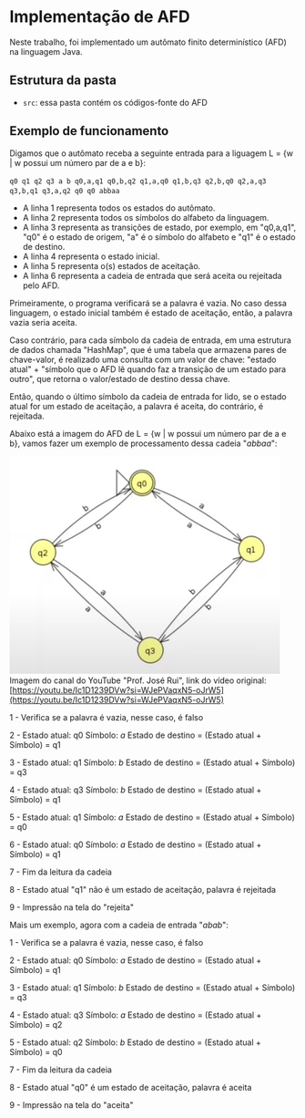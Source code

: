 # Implementação de AFD

Neste trabalho, foi implementado um autômato finito determinístico (AFD) na linguagem Java.

## Estrutura da pasta

- `src`: essa pasta contém os códigos-fonte do AFD

## Exemplo de funcionamento

Digamos que o autômato receba a seguinte entrada para a liguagem L = {w | w possui um número par de a e b}:

`q0 q1 q2 q3
a b
q0,a,q1 q0,b,q2 q1,a,q0 q1,b,q3 q2,b,q0 q2,a,q3 q3,b,q1 q3,a,q2
q0
q0
abbaa`


* A linha 1 representa todos os estados do autômato.
* A linha 2 representa todos os símbolos do alfabeto da linguagem.
* A linha 3 representa as transições de estado, por exemplo, em "q0,a,q1", "q0" é o estado de origem, "a" é o símbolo do alfabeto e "q1" é o estado de destino.
* A linha 4 representa o estado inicial.
* A linha 5 representa o(s) estados de aceitação.
* A linha 6 representa a cadeia de entrada que será aceita ou rejeitada pelo AFD.


Primeiramente, o programa verificará se a palavra é vazia. No caso dessa linguagem, o estado inicial também é estado de aceitação, então, a palavra vazia seria aceita.

Caso contrário, para cada símbolo da cadeia de entrada, em uma estrutura de dados chamada "HashMap", que é uma tabela que armazena pares de chave-valor, é realizado uma consulta com um valor de chave: "estado atual" + "símbolo que o AFD lê quando faz a transição de um estado para outro", que retorna o valor/estado de destino dessa chave.

Então, quando o último símbolo da cadeia de entrada for lido, se o estado atual for um estado de aceitação, a palavra é aceita, do contrário, é rejeitada.


Abaixo está a imagem do AFD de L = {w | w possui um número par de a e b}, vamos fazer um exemplo de processamento dessa cadeia "*abbaa*":

![Autômato finito determinístico da liguagem L](src/automato.jpg)
Imagem do canal do YouTube "Prof. José Rui", link do vídeo original: [https://youtu.be/Ic1D1239DVw?si=WJePVaqxN5-oJrW5](https://youtu.be/Ic1D1239DVw?si=WJePVaqxN5-oJrW5)

1 - Verifica se a palavra é vazia, nesse caso, é falso

2 - Estado atual: q0
    Símbolo: *a*
    Estado de destino = (Estado atual + Símbolo) = q1

3 - Estado atual: q1
    Símbolo: *b*
    Estado de destino = (Estado atual + Símbolo) = q3

4 - Estado atual: q3
    Símbolo: *b*
    Estado de destino = (Estado atual + Símbolo) = q1

5 - Estado atual: q1
    Símbolo: *a*
    Estado de destino = (Estado atual + Símbolo) = q0

6 - Estado atual: q0
    Símbolo: *a*
    Estado de destino = (Estado atual + Símbolo) = q1

7 - Fim da leitura da cadeia

8 - Estado atual "q1" não é um estado de aceitação, palavra é rejeitada

9 - Impressão na tela do "rejeita"


Mais um exemplo, agora com a cadeia de entrada "*abab*":

1 - Verifica se a palavra é vazia, nesse caso, é falso

2 - Estado atual: q0
    Símbolo: *a*
    Estado de destino = (Estado atual + Símbolo) = q1

3 - Estado atual: q1
    Símbolo: *b*
    Estado de destino = (Estado atual + Símbolo) = q3

4 - Estado atual: q3
    Símbolo: *a*
    Estado de destino = (Estado atual + Símbolo) = q2

5 - Estado atual: q2
    Símbolo: *b*
    Estado de destino = (Estado atual + Símbolo) = q0

7 - Fim da leitura da cadeia

8 - Estado atual "q0" é um estado de aceitação, palavra é aceita

9 - Impressão na tela do "aceita"

